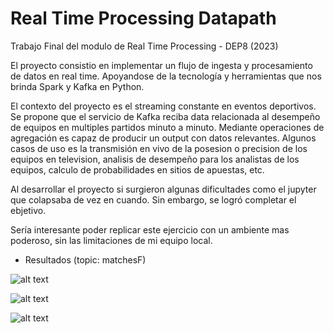 # Real Time Processing Datapath
Trabajo Final del modulo de Real Time Processing - DEP8 (2023)

El proyecto consistio en implementar un flujo de ingesta y procesamiento de datos en real time. Apoyandose de la tecnología y herramientas que nos brinda Spark y Kafka en Python.

El contexto del proyecto es el streaming constante en eventos deportivos. Se propone que el servicio de Kafka reciba data relacionada al desempeño de equipos en multiples partidos minuto a minuto. Mediante operaciones de agregación es capaz de producir un output con datos relevantes. Algunos casos de uso es la transmisión en vivo de la posesion o precision de los equipos en television, analisis de desempeño para los analistas de los equipos, calculo de probabilidades en sitios de apuestas, etc.

Al desarrollar el proyecto si surgieron algunas dificultades como el jupyter que colapsaba de vez en cuando. Sin embargo, se logró completar el ebjetivo. 

Sería interesante poder replicar este ejercicio con un ambiente mas poderoso, sin las limitaciones de mi equipo local.

- Resultados (topic: matchesF)

![alt text](https://drive.google.com/file/d/1s-1CZKoUxV_EI5SnSmXpPfbidvjA3IYH/view?usp=share_link)

![alt text](https://drive.google.com/file/d/14qSe-9HChd5Tb4KySRLUUGDEAMpEHVtw/view?usp=share_link)

![alt text](https://drive.google.com/file/d/1b8epaQFEGF8gdhdLXjgF9wRLfUzK70OW/view?usp=share_link)

